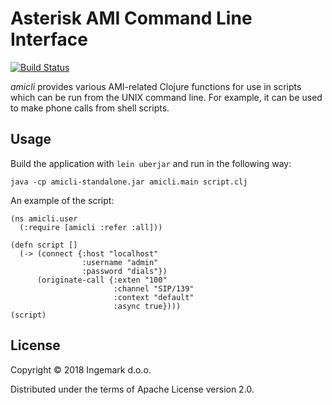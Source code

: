 # Asterisk AMI Command Line Interface

[![Build Status](https://travis-ci.com/Ingemark/pbxis.svg?branch=master)](https://travis-ci.com/Ingemark/pbxis)

*amicli* provides various AMI-related Clojure functions for use in scripts which
can be run from the UNIX command line. For example, it can be used to make phone
calls from shell scripts.

## Usage

Build the application with `lein uberjar` and run in the following way:

```
java -cp amicli-standalone.jar amicli.main script.clj
```

An example of the script:

```
(ns amicli.user
  (:require [amicli :refer :all]))

(defn script []
  (-> (connect {:host "localhost"
                :username "admin"
                :password "dials"})
      (originate-call {:exten "100"
                       :channel "SIP/139"
                       :context "default"
                       :async true})))
(script)
```

## License

Copyright © 2018 Ingemark d.o.o. 

Distributed under the terms of Apache License version 2.0.

